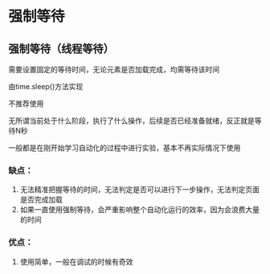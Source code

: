 # 强制等待

##  强制等待（线程等待）

需要设置固定的等待时间，无论元素是否加载完成，均需等待该时间

由time.sleep()方法实现

不推荐使用

无所谓当前处于什么阶段，执行了什么操作，后续是否已经准备就绪，反正就是等待N秒

一般都是在刚开始学习自动化的过程中进行实验，基本不再实际情况下使用


### 缺点：
1. 无法精准把握等待的时间，无法判定是否可以进行下一步操作，无法判定页面是否完成加载
2. 如果一直使用强制等待，会严重影响整个自动化运行的效率，因为会浪费大量的时间


### 优点：
1. 使用简单，一般在调试的时候有奇效


